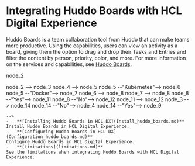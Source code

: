 # Integrating Huddo Boards with HCL Digital Experience

Huddo Boards is a team collaboration tool from Huddo that can make teams more productive.  Using the capabilities, users can view an activity as a board, giving them the option to drag and drop their Tasks and Entries and filter the content by person, priority, color, and more. For more information on the services and capabilities, see [Huddo Boards](https://www.huddo.com/boards).
<!--
```mermaid

flowchart TB
  node_1(["Start"])
  node_2["Check prerequisites"]
  node_3["Obtain license key"]
  node_4["Set up WebSphere OAuth"]
  node_5[/"What kind of environment are you using?"/]
  node_6["Deploy in Kubernetes"]
  node_7["Deploy in Docker"]
  node_8[/"Is Huddo Boards hosted on a different domain from HCL DX?"/]
  node_9["Use Huddo Boards API"]
  node_11["Set up SSO"]
  node_12["Install Huddo Boards portlet"]
  node_14[/"Do you want to use API?"/]
  node_1 --> node_2
  node_2 --> node_3
  node_4 --> node_5
  node_5 --"Kubernetes"--> node_6
  node_5 --"Docker"--> node_7
  node_6 --> node_8
  node_7 --> node_8
  node_8 --"Yes"--> node_11
  node_8 --"No"--> node_12
  node_11 --> node_12
  node_3 --> node_14
  node_14 --"No"--> node_4
  node_14 --"Yes"--> node_9
  

```
-->
-   **[Installing Huddo Boards in HCL DX](Install_huddo_boards.md)**  
Install Huddo Boards in HCL Digital Experience.
-   **[Configuring Huddo Boards in HCL DX](Configuration_huddo_boards.md)**  
Configure Huddo Boards in HCL Digital Experience.
-   **[Limitations](limitations.md)**  
See the limitations when integrating Huddo Boards with HCL Digital Experience.